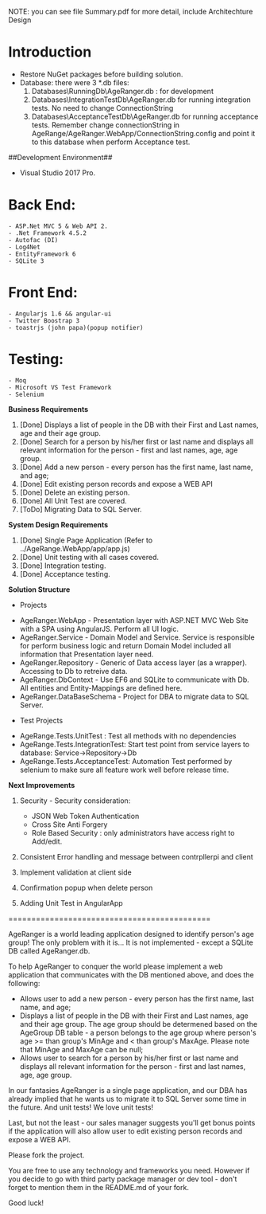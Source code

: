 NOTE: you can see file Summary.pdf for more detail, include Architechture Design

# Introduction
- Restore NuGet packages before building solution.
- Database: there were 3 *.db files:
	1. Databases\RunningDb\AgeRanger.db : for development 
	2. Databases\IntegrationTestDb\AgeRanger.db for running integration tests. No need to change ConnectionString
	3. Databases\AcceptanceTestDb\AgeRanger.db for running acceptance tests. Remember change connectionString in AgeRange/AgeRanger.WebApp/ConnectionString.config and point it to this database when perform Acceptance test.

##Development Environment##

- Visual Studio 2017 Pro.
# Back End:
	- ASP.Net MVC 5 & Web API 2.
 	- .Net Framework 4.5.2
 	- Autofac (DI)
 	- Log4Net
 	- EntityFramework 6
 	- SQLite 3
# Front End:
	- Angularjs 1.6 && angular-ui
	- Twitter Boostrap 3
	- toastrjs (john papa)(popup notifier)
# Testing:
	- Moq
	- Microsoft VS Test Framework
	- Selenium

**Business Requirements**

1. [Done] Displays a list of people in the DB with their First and Last names, age and their age group.
2. [Done] Search for a person by his/her first or last name and displays all relevant information for the person - first and last names, age, age group.
3. [Done] Add a new person - every person has the first name, last name, and age;
4. [Done] Edit existing person records and expose a WEB API
5. [Done] Delete an existing person.
6. [Done] All Unit Test are covered.
7. [ToDo] Migrating Data to SQL Server.

**System Design Requirements**
1. [Done] Single Page Application (Refer to ../AgeRange.WebApp/app/app.js)
2. [Done] Unit testing with all cases covered.
3. [Done] Integration testing. 
4. [Done] Acceptance testing. 

**Solution Structure**

* Projects

- AgeRanger.WebApp - Presentation layer with ASP.NET MVC Web Site with a SPA using AngularJS. Perform all UI logic.
- AgeRanger.Service - Domain Model and Service. Service is responsible for perform business logic and return Domain Model included all information that Presentation layer need. 
- AgeRanger.Repository - Generic of Data access layer (as a wrapper). Accessing to Db to retreive data.
- AgeRanger.DbContext - Use EF6 and SQLite to communicate with Db. All entities and Entity-Mappings are defined here.
- AgeRanger.DataBaseSchema - Project for DBA to migrate data to SQL Server.

* Test Projects

- AgeRange.Tests.UnitTest : Test all methods with no dependencies
- AgeRange.Tests.IntegrationTest: Start test point from service layers to database: Service->Repository->Db
- AgeRange.Tests.AcceptanceTest: Automation Test performed by selenium to make sure all feature work well before release time.

**Next Improvements**

1. Security - Security consideration:
	- JSON Web Token Authentication
	- Cross Site Anti Forgery
	- Role Based Security : only administrators have access right to Add/edit.

2. Consistent Error handling and message between contrpllerpi and client
3. Implement validation at client side
4. Confirmation popup when delete person
5. Adding Unit Test in AngularApp

============================================

AgeRanger is a world leading application designed to identify person's age group!
The only problem with it is... It is not implemented - except a SQLite DB called AgeRanger.db.

To help AgeRanger to conquer the world please implement a web application that communicates with the DB mentioned above, and does the following:

 - Allows user to add a new person - every person has the first name, last name, and age;
 - Displays a list of people in the DB with their First and Last names, age and their age group. The age group should be determened based on the AgeGroup DB table - a person belongs to the age group where person's age >= 
 than group's MinAge and < than group's MaxAge. Please note that MinAge and MaxAge can be null;
 - Allows user to search for a person by his/her first or last name and displays all relevant information for the person - first and last names, age, age group.

In our fantasies AgeRanger is a single page application, and our DBA has already implied that he wants us to migrate it to SQL Server some time in the future.
And unit tests! We love unit tests!

Last, but not the least - our sales manager suggests you'll get bonus points if the application will also allow user to edit existing person records and expose a WEB API.

Please fork the project.

You are free to use any technology and frameworks you need. However if you decide to go with third party package manager or dev tool - don't forget to mention them in the README.md of your fork.

Good luck!